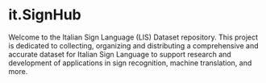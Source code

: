 # it.SignHub
Welcome to the Italian Sign Language (LIS) Dataset repository. This project is dedicated to collecting, organizing and distributing a comprehensive and accurate dataset for Italian Sign Language to support research and development of applications in sign recognition, machine translation, and more.
